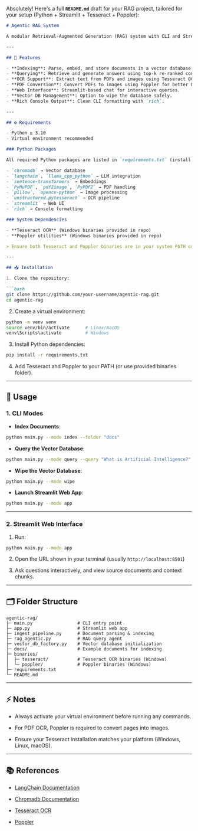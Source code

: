 Absolutely! Here's a full **`README.md`** draft for your RAG project, tailored for your setup (Python + Streamlit + Tesseract + Poppler):

````markdown
# Agentic RAG System

A modular Retrieval-Augmented Generation (RAG) system with CLI and Streamlit web interface, supporting document indexing, querying, and OCR for PDFs/images. Built for local LLMs with vector database support.

---

## 🌟 Features

- **Indexing**: Parse, embed, and store documents in a vector database.  
- **Querying**: Retrieve and generate answers using top-k re-ranked context chunks.  
- **OCR Support**: Extract text from PDFs and images using Tesseract OCR.  
- **PDF Conversion**: Convert PDFs to images using Poppler for better OCR handling.  
- **Web Interface**: Streamlit-based chat for interactive queries.  
- **Vector DB Management**: Option to wipe the database safely.  
- **Rich Console Output**: Clean CLI formatting with `rich`.  

---

## ⚙️ Requirements

- Python ≥ 3.10
- Virtual environment recommended  

### Python Packages

All required Python packages are listed in `requirements.txt` (install with `pip install -r requirements.txt`). Key dependencies include:

- `chromadb` → Vector database  
- `langchain`, `llama_cpp_python` → LLM integration  
- `sentence-transformers` → Embeddings  
- `PyMuPDF`, `pdf2image`, `PyPDF2` → PDF handling  
- `pillow`, `opencv-python` → Image processing  
- `unstructured.pytesseract` → OCR pipeline  
- `streamlit` → Web UI  
- `rich` → Console formatting  

### System Dependencies

- **Tesseract OCR** (Windows binaries provided in repo)  
- **Poppler utilities** (Windows binaries provided in repo)  

> Ensure both Tesseract and Poppler binaries are in your system PATH or set via environment variables.

---

## 📥 Installation

1. Clone the repository:

```bash
git clone https://github.com/your-username/agentic-rag.git
cd agentic-rag
````

2. Create a virtual environment:
    

```bash
python -m venv venv
source venv/bin/activate      # Linux/macOS
venv\Scripts\activate         # Windows
```

3. Install Python dependencies:
    

```bash
pip install -r requirements.txt
```

4. Add Tesseract and Poppler to your PATH (or use provided binaries folder).
    

---

## 🏃 Usage

### 1. CLI Modes

- **Index Documents**:
    

```bash
python main.py --mode index --folder "docs"
```

- **Query the Vector Database**:
    

```bash
python main.py --mode query --query "What is Artificial Intelligence?"
```

- **Wipe the Vector Database**:
    

```bash
python main.py --mode wipe
```

- **Launch Streamlit Web App**:
    

```bash
python main.py --mode app
```

---

### 2. Streamlit Web Interface

1. Run:
    

```bash
python main.py --mode app
```

2. Open the URL shown in your terminal (usually `http://localhost:8501`)
    
3. Ask questions interactively, and view source documents and context chunks.
    

---

## 🗂 Folder Structure

```
agentic-rag/
├─ main.py                 # CLI entry point
├─ app.py                  # Streamlit web app
├─ ingest_pipeline.py      # Document parsing & indexing
├─ rag_agentic.py          # RAG query agent
├─ vector_db_factory.py    # Vector database initialization
├─ docs/                   # Example documents for indexing
├─ binaries/
│  ├─ tesseract/           # Tesseract OCR binaries (Windows)
│  └─ poppler/             # Poppler binaries (Windows)
├─ requirements.txt
└─ README.md
```

---

## ⚡ Notes

- Always activate your virtual environment before running any commands.
    
- For PDF OCR, Poppler is required to convert pages into images.
    
- Ensure your Tesseract installation matches your platform (Windows, Linux, macOS).
    

---

## 📚 References

- [LangChain Documentation](https://python.langchain.com/)
    
- [Chromadb Documentation](https://docs.trychroma.com/)
    
- [Tesseract OCR](https://github.com/tesseract-ocr/tesseract)
    
- [Poppler](https://poppler.freedesktop.org/)
    
